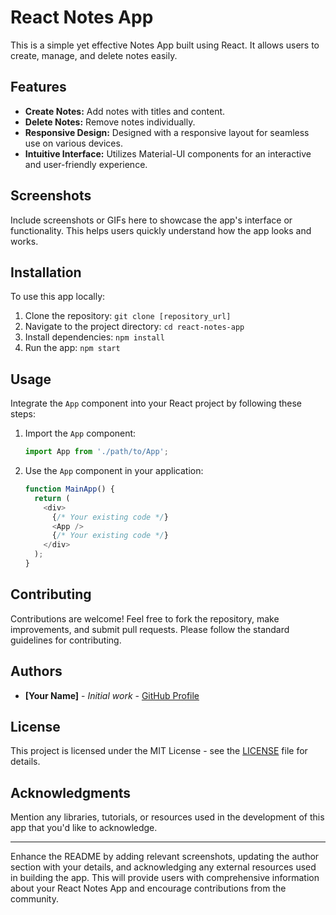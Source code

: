 # React Notes App

This is a simple yet effective Notes App built using React. It allows users to create, manage, and delete notes easily.

## Features

- **Create Notes:** Add notes with titles and content.
- **Delete Notes:** Remove notes individually.
- **Responsive Design:** Designed with a responsive layout for seamless use on various devices.
- **Intuitive Interface:** Utilizes Material-UI components for an interactive and user-friendly experience.

## Screenshots

Include screenshots or GIFs here to showcase the app's interface or functionality. This helps users quickly understand how the app looks and works.

## Installation

To use this app locally:

1. Clone the repository: `git clone [repository_url]`
2. Navigate to the project directory: `cd react-notes-app`
3. Install dependencies: `npm install`
4. Run the app: `npm start`

## Usage

Integrate the `App` component into your React project by following these steps:

1. Import the `App` component:

    ```javascript
    import App from './path/to/App';
    ```

2. Use the `App` component in your application:

    ```javascript
    function MainApp() {
      return (
        <div>
          {/* Your existing code */}
          <App />
          {/* Your existing code */}
        </div>
      );
    }
    ```

## Contributing

Contributions are welcome! Feel free to fork the repository, make improvements, and submit pull requests. Please follow the standard guidelines for contributing.

## Authors

- **[Your Name]** - *Initial work* - [GitHub Profile](https://github.com/your-profile)

## License

This project is licensed under the MIT License - see the [LICENSE](LICENSE) file for details.

## Acknowledgments

Mention any libraries, tutorials, or resources used in the development of this app that you'd like to acknowledge.

---

Enhance the README by adding relevant screenshots, updating the author section with your details, and acknowledging any external resources used in building the app. This will provide users with comprehensive information about your React Notes App and encourage contributions from the community.
